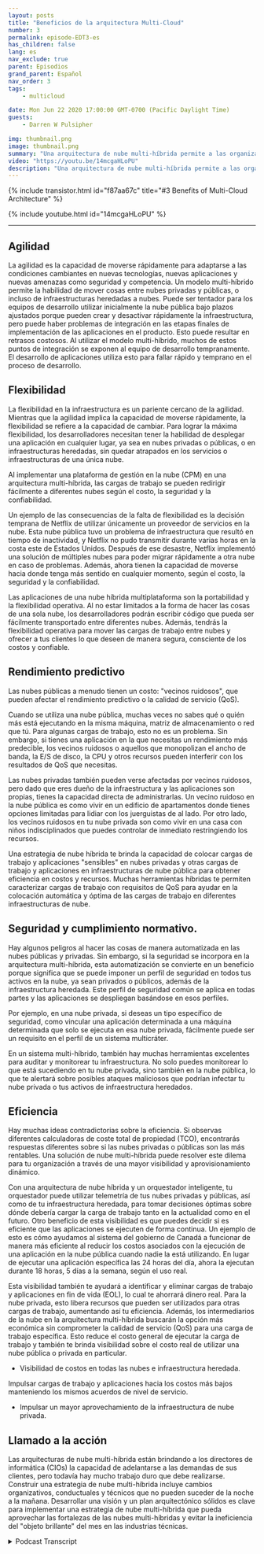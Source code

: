 ```yaml
---
layout: posts
title: "Beneficios de la arquitectura Multi-Cloud"
number: 3
permalink: episode-EDT3-es
has_children: false
lang: es
nav_exclude: true
parent: Episodios
grand_parent: Español
nav_order: 3
tags:
    - multicloud

date: Mon Jun 22 2020 17:00:00 GMT-0700 (Pacific Daylight Time)
guests:
    - Darren W Pulsipher

img: thumbnail.png
image: thumbnail.png
summary: "Una arquitectura de nube multi-híbrida permite a las organizaciones aprovechar los beneficios de las nubes privadas y públicas, optimizando los recursos y la eficiencia de costos. Este modelo tiene cinco ventajas principales: agilidad, flexibilidad, rendimiento predictivo, seguridad y cumplimiento, y eficiencia."
video: "https://youtu.be/14mcgaHLoPU"
description: "Una arquitectura de nube multi-híbrida permite a las organizaciones aprovechar los beneficios de las nubes privadas y públicas, optimizando los recursos y la eficiencia de costos. Este modelo tiene cinco ventajas principales: agilidad, flexibilidad, rendimiento predictivo, seguridad y cumplimiento, y eficiencia."
---
```


<div>
{% include transistor.html id="f87aa67c" title="#3 Benefits of Multi-Cloud Architecture" %}

{% include youtube.html id="14mcgaHLoPU" %}
</div>

---

## Agilidad

La agilidad es la capacidad de moverse rápidamente para adaptarse a las condiciones cambiantes en nuevas tecnologías, nuevas aplicaciones y nuevas amenazas como seguridad y competencia. Un modelo multi-híbrido permite la habilidad de mover cosas entre nubes privadas y públicas, o incluso de infraestructuras heredadas a nubes. Puede ser tentador para los equipos de desarrollo utilizar inicialmente la nube pública bajo plazos ajustados porque pueden crear y desactivar rápidamente la infraestructura, pero puede haber problemas de integración en las etapas finales de implementación de las aplicaciones en el producto. Esto puede resultar en retrasos costosos. Al utilizar el modelo multi-híbrido, muchos de estos puntos de integración se exponen al equipo de desarrollo tempranamente. El desarrollo de aplicaciones utiliza esto para fallar rápido y temprano en el proceso de desarrollo.

## Flexibilidad

La flexibilidad en la infraestructura es un pariente cercano de la agilidad. Mientras que la agilidad implica la capacidad de moverse rápidamente, la flexibilidad se refiere a la capacidad de cambiar. Para lograr la máxima flexibilidad, los desarrolladores necesitan tener la habilidad de desplegar una aplicación en cualquier lugar, ya sea en nubes privadas o públicas, o en infraestructuras heredadas, sin quedar atrapados en los servicios o infraestructuras de una única nube.

Al implementar una plataforma de gestión en la nube (CPM) en una arquitectura multi-híbrida, las cargas de trabajo se pueden redirigir fácilmente a diferentes nubes según el costo, la seguridad y la confiabilidad.

Un ejemplo de las consecuencias de la falta de flexibilidad es la decisión temprana de Netflix de utilizar únicamente un proveedor de servicios en la nube. Esta nube pública tuvo un problema de infraestructura que resultó en tiempo de inactividad, y Netflix no pudo transmitir durante varias horas en la costa este de Estados Unidos. Después de ese desastre, Netflix implementó una solución de múltiples nubes para poder migrar rápidamente a otra nube en caso de problemas. Además, ahora tienen la capacidad de moverse hacia donde tenga más sentido en cualquier momento, según el costo, la seguridad y la confiabilidad.

Las aplicaciones de una nube híbrida multiplataforma son la portabilidad y la flexibilidad operativa. Al no estar limitados a la forma de hacer las cosas de una sola nube, los desarrolladores podrán escribir código que pueda ser fácilmente transportado entre diferentes nubes. Además, tendrás la flexibilidad operativa para mover las cargas de trabajo entre nubes y ofrecer a tus clientes lo que deseen de manera segura, consciente de los costos y confiable.

## Rendimiento predictivo

Las nubes públicas a menudo tienen un costo: "vecinos ruidosos", que pueden afectar el rendimiento predictivo o la calidad de servicio (QoS).

Cuando se utiliza una nube pública, muchas veces no sabes qué o quién más está ejecutando en la misma máquina, matriz de almacenamiento o red que tú. Para algunas cargas de trabajo, esto no es un problema. Sin embargo, si tienes una aplicación en la que necesitas un rendimiento más predecible, los vecinos ruidosos o aquellos que monopolizan el ancho de banda, la E/S de disco, la CPU y otros recursos pueden interferir con los resultados de QoS que necesitas.

Las nubes privadas también pueden verse afectadas por vecinos ruidosos, pero dado que eres dueño de la infraestructura y las aplicaciones son propias, tienes la capacidad directa de administrarlas. Un vecino ruidoso en la nube pública es como vivir en un edificio de apartamentos donde tienes opciones limitadas para lidiar con los juerguistas de al lado. Por otro lado, los vecinos ruidosos en tu nube privada son como vivir en una casa con niños indisciplinados que puedes controlar de inmediato restringiendo los recursos.

Una estrategia de nube híbrida te brinda la capacidad de colocar cargas de trabajo y aplicaciones "sensibles" en nubes privadas y otras cargas de trabajo y aplicaciones en infraestructuras de nube pública para obtener eficiencia en costos y recursos. Muchas herramientas híbridas te permiten caracterizar cargas de trabajo con requisitos de QoS para ayudar en la colocación automática y óptima de las cargas de trabajo en diferentes infraestructuras de nube.

## Seguridad y cumplimiento normativo.

Hay algunos peligros al hacer las cosas de manera automatizada en las nubes públicas y privadas. Sin embargo, si la seguridad se incorpora en la arquitectura multi-híbrida, esta automatización se convierte en un beneficio porque significa que se puede imponer un perfil de seguridad en todos tus activos en la nube, ya sean privados o públicos, además de la infraestructura heredada. Este perfil de seguridad común se aplica en todas partes y las aplicaciones se despliegan basándose en esos perfiles.

Por ejemplo, en una nube privada, si deseas un tipo específico de seguridad, como vincular una aplicación determinada a una máquina determinada que solo se ejecuta en esa nube privada, fácilmente puede ser un requisito en el perfil de un sistema multicráter.

En un sistema multi-híbrido, también hay muchas herramientas excelentes para auditar y monitorear tu infraestructura. No solo puedes monitorear lo que está sucediendo en tu nube privada, sino también en la nube pública, lo que te alertará sobre posibles ataques maliciosos que podrían infectar tu nube privada o tus activos de infraestructura heredados.

## Eficiencia

Hay muchas ideas contradictorias sobre la eficiencia. Si observas diferentes calculadoras de coste total de propiedad (TCO), encontrarás respuestas diferentes sobre si las nubes privadas o públicas son las más rentables. Una solución de nube multi-híbrida puede resolver este dilema para tu organización a través de una mayor visibilidad y aprovisionamiento dinámico.

Con una arquitectura de nube híbrida y un orquestador inteligente, tu orquestador puede utilizar telemetría de tus nubes privadas y públicas, así como de tu infraestructura heredada, para tomar decisiones óptimas sobre dónde debería cargar la carga de trabajo tanto en la actualidad como en el futuro. Otro beneficio de esta visibilidad es que puedes decidir si es eficiente que las aplicaciones se ejecuten de forma continua. Un ejemplo de esto es cómo ayudamos al sistema del gobierno de Canadá a funcionar de manera más eficiente al reducir los costos asociados con la ejecución de una aplicación en la nube pública cuando nadie la está utilizando. En lugar de ejecutar una aplicación específica las 24 horas del día, ahora la ejecutan durante 18 horas, 5 días a la semana, según el uso real.

Esta visibilidad también te ayudará a identificar y eliminar cargas de trabajo y aplicaciones en fin de vida (EOL), lo cual te ahorrará dinero real. Para la nube privada, esto libera recursos que pueden ser utilizados para otras cargas de trabajo, aumentando así tu eficiencia. Además, los intermediarios de la nube en la arquitectura multi-híbrida buscarán la opción más económica sin comprometer la calidad de servicio (QoS) para una carga de trabajo específica. Esto reduce el costo general de ejecutar la carga de trabajo y también te brinda visibilidad sobre el costo real de utilizar una nube pública o privada en particular.

* Visibilidad de costos en todas las nubes e infraestructura heredada.

Impulsar cargas de trabajo y aplicaciones hacia los costos más bajos manteniendo los mismos acuerdos de nivel de servicio.

* Impulsar un mayor aprovechamiento de la infraestructura de nube privada.

## Llamado a la acción

Las arquitecturas de nube multi-híbrida están brindando a los directores de informática (CIOs) la capacidad de adelantarse a las demandas de sus clientes, pero todavía hay mucho trabajo duro que debe realizarse. Construir una estrategia de nube multi-híbrida incluye cambios organizativos, conductuales y técnicos que no pueden suceder de la noche a la mañana. Desarrollar una visión y un plan arquitectónico sólidos es clave para implementar una estrategia de nube multi-híbrida que pueda aprovechar las fortalezas de las nubes multi-híbridas y evitar la ineficiencia del "objeto brillante" del mes en las industrias técnicas.



<details>
<summary> Podcast Transcript </summary>

<p></p>

</details>
